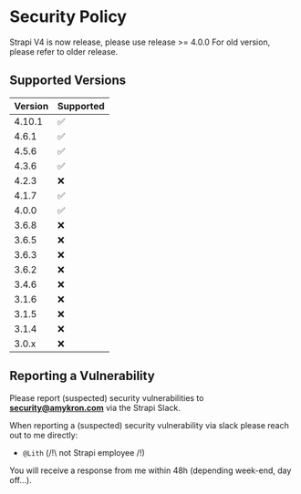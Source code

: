 # Security Policy

Strapi V4 is now release, please use release >= 4.0.0
For old version, please refer to older release.

## Supported Versions

| Version | Supported          |
|---------|--------------------|
| 4.10.1  | :white_check_mark: |
| 4.6.1   | :white_check_mark: |
| 4.5.6   | :white_check_mark: |
| 4.3.6   | :white_check_mark: |
| 4.2.3   | :x:                |
| 4.1.7   | :white_check_mark: |
| 4.0.0   | :white_check_mark: |
| 3.6.8   | :x:                |
| 3.6.5   | :x:                |
| 3.6.3   | :x:                |
| 3.6.2   | :x:                |
| 3.4.6   | :x:                |
| 3.1.6   | :x:                |
| 3.1.5   | :x:                |
| 3.1.4   | :x:                |
| 3.0.x   | :x:                |

## Reporting a Vulnerability

Please report (suspected) security vulnerabilities to **[security@amykron.com](mailto:security@amykron.com)** via the Strapi Slack.

When reporting a (suspected) security vulnerability via slack please reach out to me directly:
- `@Lith` (/!\ not Strapi employee /!\)

You will receive a response from me within 48h (depending week-end, day off...).
